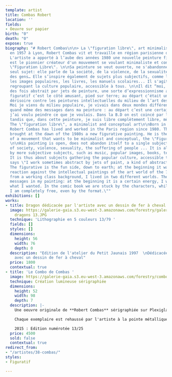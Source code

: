 ```yaml
---
template: artist
title: Combas Robert
location: ''
fields:
- Oeuvre sur papier
birth: "0"
death: "0"
expose: true
biography: "# Robert Combas\n\n> La \"figuration libre\", art minimaliste et conceptuel\n\nNé
  en 1957 à Lyon, Robert Combas vit et travaille en région parisienne depuis 1980.
  L'artiste a apporté à l’aube des années 1980 une nouvelle peinture figurative. Il
  est le pionnier créateur d'un mouvement se voulant minimaliste et conceptuel, la
  \"Figuration Libre\". \n\nSa peinture se veut ouverte, ne s'abandonne pas qu'à un
  seul sujet: elle parle de la société, de la violence, de la sexualité, de la souffrance
  des gens… Elle s’inspire également de sujets plus subjectifs, comme la musique,
  les images populaires, les livres, les manuels scolaires... Il s'agit ainsi de sujets
  regroupant la culture populaire, accessible à tous. \n\nIl dit “moi, je travaille
  des fois abstrait par jets de peinture, une sorte d’expressionnisme abstrait. Le
  figuratif c’est le côté amusant, pied sur terre; au départ c’était une réaction
  dérisoire contre les peintures intellectuelles du milieu de l’art des années 70.
  Moi je viens du milieu populaire, je vivais dans deux mondes différents. Il y a
  quand même des messages dans ma peinture : au départ c’est une certaine énergie,
  j’ai voulu peindre ce que je voulais. Dans la B.D on est coincé par les personnages,
  tandis que, dans cette peinture, je suis libre complètement libre, même par le format.“\n\n>
  The \"figuration libre\", a minimalist and conceptual art\n\nBorn in 1957 in Lyon,
  Robert Combas has lived and worked in the Paris region since 1980. The artist has
  brought at the dawn of the 1980s a new figurative painting. He is the pioneer creator
  of a movement that wants to be minimalist and conceptual, the \"Figuration Libre\".
  \n\nHis painting is open, does not abandon itself to a single subject: it speaks
  of society, violence, sexuality, the suffering of people ... It is also inspired
  by more subjective subjects, such as music, popular images, books, textbooks ...
  It is thus about subjects gathering the popular culture, accessible to all. \n\nHe
  says \"I work sometimes abstract by jets of paint, a kind of abstract expressionism.
  The figurative is the fun side, down to earth; at the beginning it was a derisive
  reaction against the intellectual paintings of the art world of the 70s. I come
  from a working class background, I lived in two different worlds. There are still
  messages in my painting: at the beginning it is a certain energy, I wanted to paint
  what I wanted. In the comic book we are stuck by the characters, while in this painting
  I am completely free, even by the format.\""
exhibitions: []
works:
- title: Dragon dédicacée par l'artiste avec un dessin de fer à cheval
  image: https://galerie-gaia.s3.eu-west-3.amazonaws.com/forestry/galerie gaia combas
    dragons 13.JPG
  technique: 'Lithographie en 5 couleurs 13/79 '
  fields: []
  styles: []
  dimensions:
    height: 56
    width: 76
    depth: 0
  description: "Edition de l'atelier du Petit Jaunais 1997  \nDédicacée par l'artiste
    avec un dessin de fer à cheval"
  price: 1800
  contextual: true
- title: 'Le Combo de Combas '
  image: https://galerie-gaia.s3.eu-west-3.amazonaws.com/forestry/combo-1325.jpg
  technique: Création lumineuse sérigraphiée
  dimensions:
    height: 52
    width: 98
    depth: 7
  description: |-
    Une oeuvre originale de **Robert Combas** sérigraphiée sur Plexiglas et montée sur un caisson lumineux de 7cm d'épaisseur.

    Chaque exemplaire est rehaussé par l'artiste à la pointe métallique.Chaque oeuvre est donc différente et unique.

    2015 : Edition numérotée 13/25
  price: 4500
  sold: false
  contextual: true
redirect_from:
- "/artistes/38-combas/"
styles:
- Figuratif

---
```

